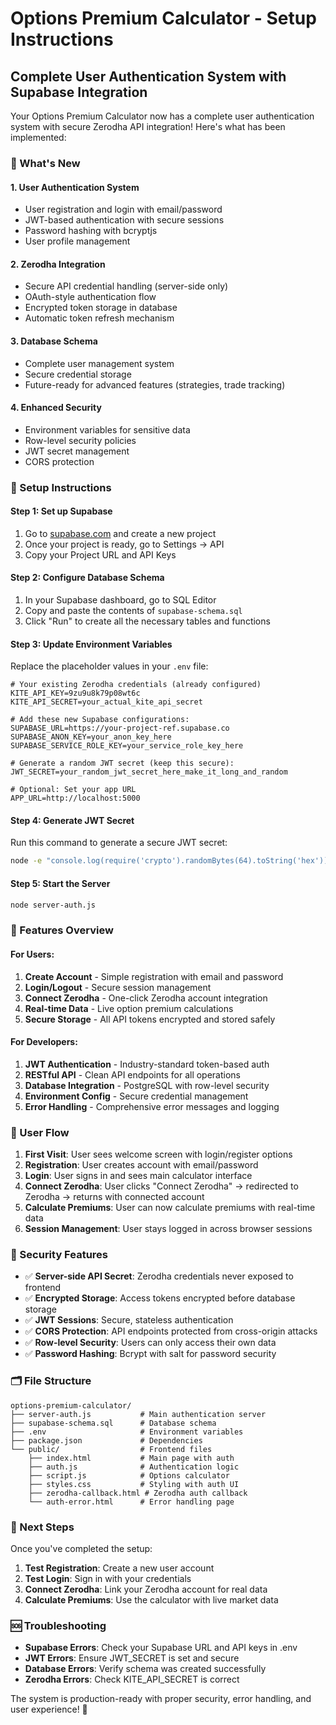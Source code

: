 # Options Premium Calculator - Setup Instructions

## Complete User Authentication System with Supabase Integration

Your Options Premium Calculator now has a complete user authentication system with secure Zerodha API integration! Here's what has been implemented:

### 🎯 What's New

#### 1. **User Authentication System**
- User registration and login with email/password
- JWT-based authentication with secure sessions
- Password hashing with bcryptjs
- User profile management

#### 2. **Zerodha Integration**
- Secure API credential handling (server-side only)
- OAuth-style authentication flow
- Encrypted token storage in database
- Automatic token refresh mechanism

#### 3. **Database Schema** 
- Complete user management system
- Secure credential storage
- Future-ready for advanced features (strategies, trade tracking)

#### 4. **Enhanced Security**
- Environment variables for sensitive data
- Row-level security policies
- JWT secret management
- CORS protection

### 🚀 Setup Instructions

#### Step 1: Set up Supabase
1. Go to [supabase.com](https://supabase.com) and create a new project
2. Once your project is ready, go to Settings → API
3. Copy your Project URL and API Keys

#### Step 2: Configure Database Schema
1. In your Supabase dashboard, go to SQL Editor
2. Copy and paste the contents of `supabase-schema.sql`
3. Click "Run" to create all the necessary tables and functions

#### Step 3: Update Environment Variables
Replace the placeholder values in your `.env` file:

```env
# Your existing Zerodha credentials (already configured)
KITE_API_KEY=9zu9u8k79p08wt6c
KITE_API_SECRET=your_actual_kite_api_secret

# Add these new Supabase configurations:
SUPABASE_URL=https://your-project-ref.supabase.co
SUPABASE_ANON_KEY=your_anon_key_here
SUPABASE_SERVICE_ROLE_KEY=your_service_role_key_here

# Generate a random JWT secret (keep this secure):
JWT_SECRET=your_random_jwt_secret_here_make_it_long_and_random

# Optional: Set your app URL
APP_URL=http://localhost:5000
```

#### Step 4: Generate JWT Secret
Run this command to generate a secure JWT secret:
```bash
node -e "console.log(require('crypto').randomBytes(64).toString('hex'))"
```

#### Step 5: Start the Server
```bash
node server-auth.js
```

### 🎉 Features Overview

#### **For Users:**
1. **Create Account** - Simple registration with email and password
2. **Login/Logout** - Secure session management
3. **Connect Zerodha** - One-click Zerodha account integration
4. **Real-time Data** - Live option premium calculations
5. **Secure Storage** - All API tokens encrypted and stored safely

#### **For Developers:**
1. **JWT Authentication** - Industry-standard token-based auth
2. **RESTful API** - Clean API endpoints for all operations
3. **Database Integration** - PostgreSQL with row-level security
4. **Environment Config** - Secure credential management
5. **Error Handling** - Comprehensive error messages and logging

### 📱 User Flow

1. **First Visit**: User sees welcome screen with login/register options
2. **Registration**: User creates account with email/password
3. **Login**: User signs in and sees main calculator interface
4. **Connect Zerodha**: User clicks "Connect Zerodha" → redirected to Zerodha → returns with connected account
5. **Calculate Premiums**: User can now calculate premiums with real-time data
6. **Session Management**: User stays logged in across browser sessions

### 🔐 Security Features

- ✅ **Server-side API Secret**: Zerodha credentials never exposed to frontend
- ✅ **Encrypted Storage**: Access tokens encrypted before database storage
- ✅ **JWT Sessions**: Secure, stateless authentication
- ✅ **CORS Protection**: API endpoints protected from cross-origin attacks
- ✅ **Row-level Security**: Users can only access their own data
- ✅ **Password Hashing**: Bcrypt with salt for password security

### 🗂️ File Structure

```
options-premium-calculator/
├── server-auth.js           # Main authentication server
├── supabase-schema.sql      # Database schema
├── .env                     # Environment variables
├── package.json             # Dependencies
└── public/                  # Frontend files
    ├── index.html           # Main page with auth
    ├── auth.js              # Authentication logic
    ├── script.js            # Options calculator
    ├── styles.css           # Styling with auth UI
    ├── zerodha-callback.html # Zerodha auth callback
    └── auth-error.html      # Error handling page
```

### 🎯 Next Steps

Once you've completed the setup:

1. **Test Registration**: Create a new user account
2. **Test Login**: Sign in with your credentials  
3. **Connect Zerodha**: Link your Zerodha account for real data
4. **Calculate Premiums**: Use the calculator with live market data

### 🆘 Troubleshooting

- **Supabase Errors**: Check your Supabase URL and API keys in .env
- **JWT Errors**: Ensure JWT_SECRET is set and secure
- **Database Errors**: Verify schema was created successfully
- **Zerodha Errors**: Check KITE_API_SECRET is correct

The system is production-ready with proper security, error handling, and user experience! 🚀